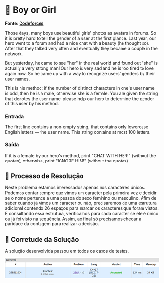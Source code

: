 # 🚻 Boy or Girl

**Fonte: [Codeforces](https://codeforces.com/contest/236/problem/A)**

Those days, many boys use beautiful girls' photos as avatars in forums. So it is pretty hard to tell the gender of a user at the first glance. Last year, our hero went to a forum and had a nice chat with a beauty (he thought so). After that they talked very often and eventually they became a couple in the network.

But yesterday, he came to see "her" in the real world and found out "she" is actually a very strong man! Our hero is very sad and he is too tired to love again now. So he came up with a way to recognize users' genders by their user names.

This is his method: if the number of distinct characters in one's user name is odd, then he is a male, otherwise she is a female. You are given the string that denotes the user name, please help our hero to determine the gender of this user by his method.

### Entrada
The first line contains a non-empty string, that contains only lowercase English letters — the user name. This string contains at most 100 letters.

### Saída
If it is a female by our hero's method, print "CHAT WITH HER!" (without the quotes), otherwise, print "IGNORE HIM!" (without the quotes).

## 🧩 Processo de Resolução
Neste problema estamos interessados apenas nos caracteres únicos. Podemos contar sempre que vimos um caracter pela primeira vez e decidir se o nome pertence a uma pessoa do sexo feminino ou masculino. Afim de saber quando já vimos um caracter ou não, precisaremos de uma estrutura adicional contendo 26 espaços para marcar os caracteres que foram vistos. E consultando essa estrutura, verificamos para cada caracter se ele é único ou já foi visto na sequência. Assim, ao final só precisamos checar a paridade da contagem para realizar a decisão.

## 📝 Corretude da Solução
A solução desenvolvida passou em todos os casos de testes.

![Accepted](img/accepted.png)
